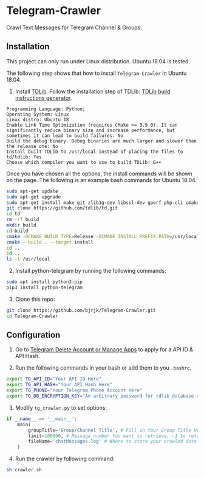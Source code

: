 # Telegram-Crawler
Crawl Text Messages for Telegram Channel & Groups.

## Installation
This project can only run under Linux distribution. Ubuntu 18.04 is tested.

The following step shows that how to install `Telegram-Crawler` in Ubuntu 18.04.

1. Install [TDLib](https://github.com/tdlib/td). Follow the installation step of TDLib: [TDLib build instructions generator](https://tdlib.github.io/td/build.html).
```
Programming Language: Python;
Operating System: Linux
Linux distro: Ubuntu 18
Enable Link Time Optimization (requires CMake >= 3.9.0). It can significantly reduce binary size and increase performance, but sometimes it can lead to build failures: No
Build the debug binary. Debug binaries are much larger and slower than the release one: No
Install built TDLib to /usr/local instead of placing the files to td/tdlib: Yes
Choose which compiler you want to use to build TDLib: G++
```
Once you have chosen all the options, the install commands will be shown on the page. The following is an example bash commands for Ubuntu 18.04.
```bash
sudo apt-get update
sudo apt-get upgrade
sudo apt-get install make git zlib1g-dev libssl-dev gperf php-cli cmake g++
git clone https://github.com/tdlib/td.git
cd td
rm -rf build
mkdir build
cd build
cmake -DCMAKE_BUILD_TYPE=Release -DCMAKE_INSTALL_PREFIX:PATH=/usr/local ..
cmake --build . --target install
cd ..
cd ..
ls -l /usr/local
```

2. Install python-telegram by running the following commands:
```bash
sudo apt install python3-pip
pip3 install python-telegram
```

3. Clone this repo:
```bash
git clone https://github.com/bjrjk/Telegram-Crawler.git
cd Telegram-Crawler
```

## Configuration
1. Go to [Telegram Delete Account or Manage Apps](https://my.telegram.org/apps) to apply for a API ID & API Hash.

2. Run the following commands in your bash or add them to you `.bashrc`.
```bash
export TG_API_ID="Your API ID Here"
export TG_API_HASH="Your API Hash Here"
export TG_PHONE="Your Telegram Phone Account Here"
export TG_DB_ENCRYPTION_KEY="An arbitrary password for tdlib database encryption"
```

3. Modify `tg_crawler.py` to set options:
```python
if __name__ == '__main__':
    main(
        groupTitle='Group/Channel Title', # Fill in Your Group Title Here
        limit=100000, # Message number You want to retrieve, -1 to retrieve all
        fileName='chatMessages.log' # Where to store your crawled data
    )
```

4. Run the crawler by following command:
```bash
sh crawler.sh
```